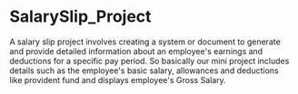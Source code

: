 # SalarySlip_Project
A salary slip project involves creating a system or document to generate and provide detailed information about an employee's earnings and deductions for a specific pay period. So basically our mini project includes details such as the employee's basic salary, allowances and deductions like provident fund and displays employee's Gross Salary.
